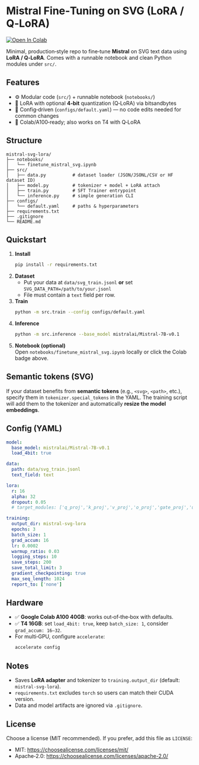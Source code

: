 # Mistral Fine‑Tuning on SVG (LoRA / Q‑LoRA)

[![Open In Colab](https://colab.research.google.com/assets/colab-badge.svg)](https://colab.research.google.com/github/erfunm/mistral-svg-lora/blob/main/notebooks/finetune_mistral_svg.ipynb)

Minimal, production‑style repo to fine‑tune **Mistral** on SVG text data using **LoRA / Q‑LoRA**. 
Comes with a runnable notebook and clean Python modules under `src/`.

## Features
- ⚙️ Modular code (`src/`) + runnable notebook (`notebooks/`)
- 🧩 LoRA with optional **4‑bit** quantization (Q‑LoRA) via bitsandbytes
- 📁 Config‑driven (`configs/default.yaml`) — no code edits needed for common changes
- 🚀 Colab/A100‑ready; also works on T4 with Q‑LoRA

## Structure
```text
mistral-svg-lora/
├── notebooks/
│   └── finetune_mistral_svg.ipynb
├── src/
│   ├── data.py          # dataset loader (JSON/JSONL/CSV or HF dataset ID)
│   ├── model.py         # tokenizer + model + LoRA attach
│   ├── train.py         # SFT Trainer entrypoint
│   └── inference.py     # simple generation CLI
├── configs/
│   └── default.yaml     # paths & hyperparameters
├── requirements.txt
├── .gitignore
└── README.md
```

## Quickstart
1. **Install**
   ```bash
   pip install -r requirements.txt
   ```
2. **Dataset**
   - Put your data at `data/svg_train.jsonl` **or** set `SVG_DATA_PATH=/path/to/your.jsonl`  
   - File must contain a `text` field per row.
3. **Train**
   ```bash
   python -m src.train --config configs/default.yaml
   ```
4. **Inference**
   ```bash
   python -m src.inference --base_model mistralai/Mistral-7B-v0.1                            --adapter_dir mistral-svg-lora                            --prompt "Hello"
   ```
5. **Notebook (optional)**  
   Open `notebooks/finetune_mistral_svg.ipynb` locally or click the Colab badge above.

## Semantic tokens (SVG)
If your dataset benefits from **semantic tokens** (e.g., `<svg>`, `<path>`, etc.), specify them in
`tokenizer.special_tokens` in the YAML. The training script will add them to the tokenizer and
automatically **resize the model embeddings**.

## Config (YAML)
```yaml
model:
  base_model: mistralai/Mistral-7B-v0.1
  load_4bit: true

data:
  path: data/svg_train.jsonl
  text_field: text

lora:
  r: 16
  alpha: 32
  dropout: 0.05
  # target_modules: ['q_proj','k_proj','v_proj','o_proj','gate_proj','up_proj','down_proj']

training:
  output_dir: mistral-svg-lora
  epochs: 3
  batch_size: 1
  grad_accum: 16
  lr: 0.0002
  warmup_ratio: 0.03
  logging_steps: 10
  save_steps: 200
  save_total_limit: 3
  gradient_checkpointing: true
  max_seq_length: 1024
  report_to: ['none']
```

## Hardware
- ✅ **Google Colab A100 40GB**: works out‑of‑the‑box with defaults.
- ✅ **T4 16GB**: set `load_4bit: true`, keep `batch_size: 1`, consider `grad_accum: 16–32`.
- For multi‑GPU, configure `accelerate`:
  ```bash
  accelerate config
  ```

## Notes
- Saves **LoRA adapter** and tokenizer to `training.output_dir` (default: `mistral-svg-lora`).
- `requirements.txt` excludes `torch` so users can match their CUDA version.
- Data and model artifacts are ignored via `.gitignore`.

## License
Choose a license (MIT recommended). If you prefer, add this file as `LICENSE`:
- MIT: <https://choosealicense.com/licenses/mit/>
- Apache‑2.0: <https://choosealicense.com/licenses/apache-2.0/>

